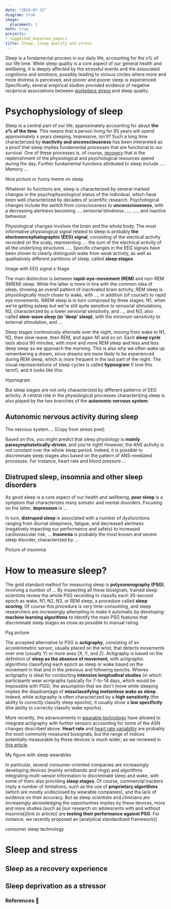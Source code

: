 ```yaml
---
date: "2019-07-12"
diagram: true
image:
  placement: 3
math: true
projects:
- suggested_bayesian_papers
title: Sleep, sleep quality and stress
---
```


Sleep is a fondamental process in our daily life, accounting for the _x_% of our life time. While sleep quality is a core aspect of our general health and wellbeing, it is deeply affected by the stressful events and the associated cognitions and emotions, possibly leading to vicious circles where more and more distress is perceived, and poorer and poorer sleep is experienced. Specifically, several empirical studies provided evidence of negative reciprocal associations between [workplace stress](...) and sleep quality.

# Psychophysiology of sleep

Sleep is a central part of our life, approximately accounting for about **the _x_% of the time**. This means that a person living for 85 years will spend approximately _x_ years sleeping. Impressive, isn'it? Such a long time characterized by **inactivity and unconsciousness** has been interpreted as a proof that sleep implies fundamental processes that are functional to our survival. One of these processes is, of course, [recovery](...) that is the replenishment of the physiological and psychological resources spend during the day. Further fundamental functions attributed to sleep include ..... Memory ...

Nice picture or funny meme on sleep

Whatever its functions are, sleep is characterized by several marked changes in the psychophysiological status of the individual, which have been well characterized by decades of scientific research. Psychological changes include the switch from consciousness to **unconsciousness**, with a decreasing alertness becoming .....sensorial blindness....., ...., and inactive behaviour.

Physiological changes involves the brain and the whole body. The most informative physiological signal related to sleep is probably **the electroencephalographic (EEG) signal**, consisting of the electical activity recorded on the scalp, representing .... the sum of the electrical activity of all the underlying structures ..... Specific changes in the EEG signals have been shown to clearly distinguish wake from weak activity, as well as qualitatively different partitions of sleep, called **sleep stages**.

Image with EEG signal x Stage

The main distinction is between **rapid-eye-movement (REM)** and non-REM (NREM) sleep. While the latter is more in line with the common idea of sleep, showing an overall pattern of inactivated brain activity, REM sleep is physiologically much closer to wake, with ..., in addition (of course!) to rapid eye movements. NREM sleep is in turn composed by three stages: N1, when we're getting asleep but we're still quite sensitive to sensorial stimulations, N2, characterized by a lower sensorial sensitivity, and ..., and N3, also called **slow-wave sleep (or 'deep' sleep)**, with the minimum sensitivity to external stimulation, and ...

Sleep stages continuously alternate over the night, moving from wake to N1, N2, then slow-wave, then REM, and again N1 and so on. Each **sleep cycle** lasts about 90 minutes, with more and more REM sleep and less and less deep sleep as we approach the morning. This is also why we often wake up remembering a dream, since dreams are more likely to be experienced during REM sleep, which is more frequent in the last part of the night. The visual representations of sleep cycles is called **hypnogram** (I love this term!), and it looks like this:

Hypnogram



But sleep stages are not only characterized by different patterns of EEG activity. A central role in the physiological processes characterizing sleep is also played by the two branches of the **autonomic nervous system**.

## Autonomic nervous activity during sleep

The nervous system.... (Copy from stress post)

Based on this, you might predict that sleep physiology is **mainly parasymphatetically-driven**, and you're right! However, the ANS activity is not constant over the whole sleep period. Indeed, it is possible to discriminate sleep stages also based on the pattern of ANS-mediated processes. For instance, heart rate and blood pressure ...

## Distruped sleep, insomnia and other sleep disorders

As good sleep is a core aspect of our health and wellbeing, **poor sleep** is a symptom that characterizes many somatic and mental disorders. Focusing on the latter, **depression** is ...

In turn, **distruped sleep** is associated with a number of dysfunctions ranging from diurnal sleepiness, fatigue, and decreased alertness (negatively impacting our performance and safety) to increased cardiovascular risk, ... **Insomnia** is probably the most known and severe sleep disorder, characterized by ...

Picture of insomnia

# How to measure sleep?

The gold standard method for measuring sleep is **polysomnography (PSG)**, involving a number of ... By inspecting all these biosignals, trained sleep scientists review the whole PSG recording to classify each 30-second epoch as wake, N1, N2, N3, or REM sleep, a procedure called **sleep scoring**. Of course this procedure is very time-consuming, and sleep researchers are increasingly attempting to make it automatic by developing **machine learning algorithms** to identify the main PSG features that discriminate sleep stages as close as possible to manual rating.

Psg picture

The accepted alternative to PSG is **actigraphy**, consisting of an accelerometric sensor, usually placed on the wrist, that detects movements over one (usually Y) or more axes (X, Y, and Z). Actigraphy is based on the definition of **sleep as the absence of movement**, with actigraphic algorithms classifying each epoch as sleep or wake based on the movement in that and in the previous and following epochs. Wheres actigraphy is ideal for conducting **intensive longitudinal studies** (in which participants wear acrigraphs typically for 7-to-14 days, which would be impossible with PSG), the assumption that we don't move while sleeping implies the disadvantage of **missclassifying motionless wake as sleep**. Indeed, while actigraphy is often characterized by a **high sensitivity** (the ability to correctly classify sleep epochs), it usually show a **low specificity** (the ability to correctly classify wake epochs).

More recently, the advancements in [wearable technology](wearable-post) have allowed to integrate actigraphy with further sensors accounting for some of the ASN changes described above. **Heart rate** and [heart rate variability](hrv-post) are probably the most commonly measured biosignals, but the range of indices potentially measurable by these devices is much wider, as we reviewed in [this article](/publication/2020_dezambotti_conumer_sleep_trackers_review/).

My figure with sleep wearables



In particular, several consumer-oriented companies are increasingly developing devices (mainly wristbands and rings) and algorithms integrating multi-sensor information to discriminate sleep and wake, with some of them also providing **sleep stages**. Of course, commercial trackers imply a number of limitations, such as the use of **proprietary algorithms** (which are mostly undisclosed by wearable companies), and tha lack of evidence on their accuracy. But as sleep scientists and clinicians are increasingly aknowledging the opportunities implies by these devices, more and more studies (such as [our research on adolescents with and without insomnia](link to article)) are **testing their performance against PSG**. For instance, we recently proposed an [analytical standardized framework](

consumer sleep technology

# Sleep and stress

## Sleep as a recovery experience

## Sleep deprivation as a stressor


### References 🙌
